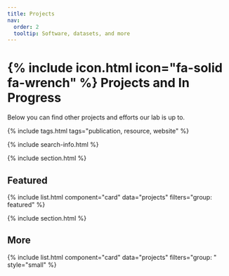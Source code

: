 ```yaml
---
title: Projects
nav:
  order: 2
  tooltip: Software, datasets, and more
---
```


# {% include icon.html icon="fa-solid fa-wrench" %} Projects and In Progress

Below you can find other projects and efforts our lab is up to.

{% include tags.html tags="publication, resource, website" %}

{% include search-info.html %}

{% include section.html %}

## Featured

{% include list.html component="card" data="projects" filters="group: featured" %}

{% include section.html %}

## More

{% include list.html component="card" data="projects" filters="group: " style="small" %}
